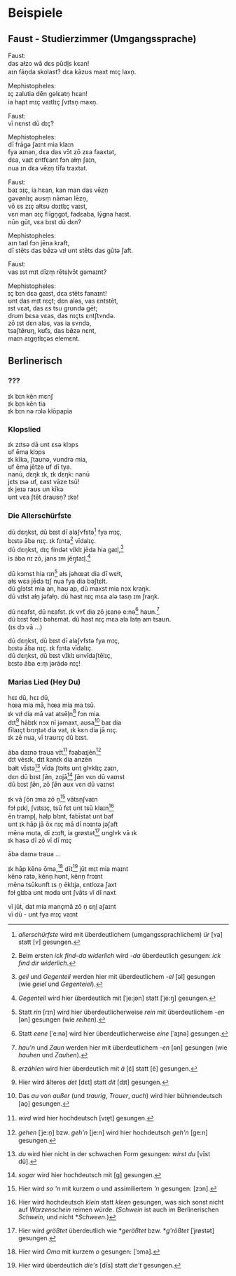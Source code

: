 # Beispiele

## Faust - Studierzimmer (Umgangssprache)

Faust:  
das aɫzo wā dɛs pūdl̩s kɛan!  
aɪn fān̩da skolast? dɛa kāzʊs maxt mɪç laxn̩.

Mephistopheles:  
ɪç zalutia dēn gəlεatn̩ hεan!  
ia hapt mɪç vaɪtlɪç ʃvɪtsn̩ maxn̩.

Faust:  
vī nεnst dū dɪç?

Mephistopheles:  
dī frāgə ʃaɪnt mia klaɪn  
fya aɪnən, dεa das vɔ̄t zō zεa faaxtət,  
dεa, vaɪt εntfεant fɔn aɫm̩ ʃaɪn,  
nua ɪn dεa vēzn̩ tīfə traxtət.

Faust:  
baɪ ɔɪç, ia hεan, kan man das vēzn̩  
gəvønlɪç aʊsm̩ nāmən lēzn̩,  
vō εs zɪç aɫtsu dɔɪtlɪç vaɪst,  
vεn man ɔɪç flīgn̩gɔt, fadεaba, lȳgna haɪst.  
nūn gūt, vεa bɪst dū dεn?

Mephistopheles:  
aɪn taɪl fɔn jēna kraft,  
dī stēts das bø̄zə vɪɫ ʊnt stēts das gūtə ʃaft.

Faust:  
vas ɪst mɪt dīzm̩ rētsl̩vɔ̄t gəmaɪnt?

Mephistopheles:  
ɪç bɪn dεa gaɪst, dεa stēts fanaɪnt!  
ʊnt das mɪt rεçt; dεn aləs, vas εntstēt,  
ɪst vεat, das εs tsu grʊndə gēt;  
drʊm bεsa vεas, das nɪçts εntʃtʏndə.  
zō ɪst dεn aləs, vas ia sʏndə,  
tsaʃtø̄rʊŋ, kʊ̄ts, das bø̄zə nεnt,  
maɪn aɪgn̩tlɪçəs elemεnt.

## Berlinerisch

### ???

ɪk bɪn kēn mεnʃ  
ɪk bɪn kēn tia  
ɪk bɪn nə rɔlə klōpapia

### Klopslied

ɪk zɪtsə dā ʊnt εsə klɔps  
ʊf ēma klɔps  
ɪk kīkə, ʃtaʊnə, vʊndrə mia,  
ʊf ēma jētzə ʊf dī tya.  
nanū, dεŋk ɪk, ɪk dεŋk: nanū  
jεts ɪsə ʊf, εast vāze tsū!  
ɪk jeɪə raʊs ʊn kīkə  
ʊnt vεa ʃtēt draʊsn̩? ɪkə!

### Die Allerschürfste

dū dεŋkst, dū bɪst dī alaʃʏ̄fstə[^ür] fya mɪç,  
bɪstə āba nɪç. ɪk fɪnta[^find-da] vīdalɪç.  
dū dεŋkst, dɪç findət vɪ̄klɪ jēda hia gaɪl̩,[^eil]  
is āba nɪ zō, jans ɪm jēŋ̩taɪl̩.[^gegen]

dū kɔmst hia rɪn[^rein] aɫs jəhœat dia dī wεɫt,  
aɫs wεa jēda tɪʃ nua fya dia bəʃtεɫt.  
dū glɔtst mia an, haʊ ap, dū maxst mia nɔx kraŋk.  
dū vɪɫst aɫn̩ jəfaɫn̩. dū hast nɪç mεa alə tasn̩ ɪm ʃraŋk.

dū nεafst, dū nεafst. ɪk vʏ̄t dia zō jεanə e:nə[^eine] haʊn.[^auen]  
dū bɪst fœlɪ bəhεmat. dū hast nɪç mεa alə latn̩ am tsaʊn.  
(ɪs dɔ vā ...)

dū dεŋkst, dū bɪst dī alaʃʏ̄fstə fya mɪç,  
bɪstə āba nɪç. ɪk fɪnta vīdalɪç.  
dū dεŋkst, dū bɪst vɪ̄klɪ ʊnvīdaʃtēlɪç,  
bɪstə āba e:m̩ jərādə nɪç!

[^ür]: *allerschürfste* wird mit überdeutlichem (umgangssprachlichem) *ür* [ʏa] statt [ʏ̄] gesungen.
[^eil]: *geil* und *Gegenteil* werden hier mit überdeutlichem *-el* [əl] gesungen (wie *geiel* und *Gegenteiel*).
[^gegen]: *Gegenteil* wird hier überdeutlich mit [ˈje:jən] statt [ˈje:ŋ̩] gesungen.
[^rein]: Statt *rin* [rɪn] wird hier überdeutlicherweise *rein* mit überdeutlichem *-en* [ən] gesungen (wie *reihen*).
[^eine]: Statt *eene* [ˈe:nə] wird hier überdeutlicherweise *eine* [ˈaɪ̯nə] gesungen.
[^auen]: *hau'n* und *Zaun* werden hier mit überdeutlichem *-en* [ən] gesungen (wie *hauhen* und *Zauhen*).
[^find-da]: Beim ersten *ick find-da widerlich* wird *-da* überdeutlich gesungen: *ick find dir widerlich*.

### Marias Lied (Hey Du)

hεɪ dū, hεɪ dū,  
hœa mia mā, hœa mia ma tsū.  
ɪk vɪɫ dia mā vat atsēl̩n[^ä] fɔn mia.  
dɪt[^dit] hābɪk nɔx nī jəmaxt, aʊsa[^au] baɪ dia  
fīlaɪçt brɪŋtət dia vat, ɪk kεn dia jā nɪç.  
ɪk zē nua, vī traʊrɪç dū bɪst.

āba daɪnə traʊa vɪ̄t[^ir] fɔabaɪjēn[^gehen]  
dɪt vēsɪk, dɪt kanɪk dia anzēn  
baɫt vɪ̄stə[^du] vīda ʃtɔɫts ʊnt glʏklɪç zaɪn,  
dεn dū bɪst ʃø̄n, zojā[^sogar] ʃø̄n vεn dū vaɪnst  
dū bɪst ʃø̄n, zō ʃø̄n aʊx vεn dū vaɪnst

ɪk vā ʃōn ɪma zō n̩[^on] vātsn̩ʃvaɪn  
fɔɫ pɪkl̩, ʃvɪtsɪç, tsū fεt ʊnt tsū klaɪn[^klein]  
ēn trampl̩, haɫp blɪnt, fabīstat ʊnt baf  
ʊnt ɪk hāp jā ōx nɪç mā dī nɔɪntə jəʃaft  
mēnə mʊta, dī zɔɪft, ia grøstət[^gr] ʊnglʏk vā ɪk  
ɪk hasə dī zō vī dī mɪç

āba daɪnə traʊa ...

ɪk hāp kēnə ōma,[^om] dīt[^s] jūt mɪt mia maɪnt  
kēnə ratə, kēnn̩ hʊnt, kēnn̩ frɔɪnt  
mēnə tsūkʊnft ɪs n̩ ēklɪja, εntloza ʃaxt  
fɔɫ glɪba ʊnt mɔda ʊnt ʃvāts vī dī naxt

vī jūt, dat mia mançmā zō n̩ εŋl̩ aʃaɪnt  
vī dū - ʊnt fya mɪç vaɪnt

[^ä]: *erzählen* wird hier überdeutlich mit *ä* [ɛ̄] statt [ē] gesungen.

[^dit]: Hier wird älteres *det* [dεt] statt *dit* [dɪt] gesungen.

[^au]: Das *au* von *außer* (und *traurig*, *Trauer*, *auch*) wird hier bühnendeutsch [ao̯] gesungen.

[^ir]: *wird* wird hier hochdeutsch [vɪɐ̯t] gesungen.

[^gehen]: *gehen* [ˈje:n̩] bzw. *geh'n* [je:n] wird hier hochdeutsch *geh'n* [ge:n] gesungen.

[^du]: *du* wird hier nicht in der schwachen Form gesungen: *wirst du* [vɪ̄st dū].

[^sogar]: *sogar* wird hier hochdeutsch mit [g] gesungen.

[^on]: Hier wird *so 'n* mit kurzem *o* und assimiliertem *'n* gesungen: [zɔn].

[^klein]: Hier wird hochdeutsch *klein* statt *kleen* gesungen, was sich sonst nicht auf *Warzenschein* reimen würde. (*Schwein* ist auch im Berlinerischen *Schwein*, und nicht \**Schween*.)

[^gr]: Hier wird *größtet* überdeutlich wie \**gerößtet* bzw. \**g'rößtet* [ˈjrøstət] gesungen.

[^om]: Hier wird *Oma* mit kurzem *o* gesungen: [ˈɔma].

[^s]: Hier wird überdeutlich *die's* [dīs] statt *die't* gesungen.

<!-- āɛ̄ēɪ̄īɔ̄ōœ̄ø̄ʊ̄ūʏ̄ȳ ɪ̯ʊ̯ m̩n̩ŋ̩ l̩ɫ ɣʃ ˈ -->
